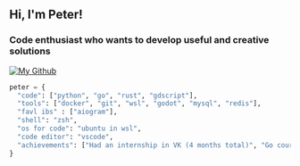 ## Hi, I'm Peter!
### Code enthusiast who wants to develop useful and creative solutions
[![My Github](https://img.shields.io/github/followers/rem-aster.svg?style=social&label=Follow&maxAge=2592000)](https://github.com/rem-aster)

```python
peter = {
  "code": ["python", "go", "rust", "gdscript"],
  "tools": ["docker", "git", "wsl", "godot", "mysql", "redis"],
  "favl ibs" : ["aiogram"],
  "shell": "zsh",
  "os for code": "ubuntu in wsl",
  "code editor": "vscode",
  "achievements": ["Had an internship in VK (4 months total)", "Go course by Yandex completed", "Had a minecraft server (80+ online daily)", "Learned Rust by myself"]
}
```
